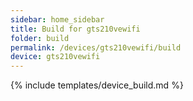 ```yaml
---
sidebar: home_sidebar
title: Build for gts210vewifi
folder: build
permalink: /devices/gts210vewifi/build
device: gts210vewifi
---
```

{% include templates/device_build.md %}
